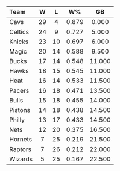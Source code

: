 | Team                             |  W  |  L  |  W%   |   GB   |
|:---------------------------------|:---:|:---:|:-----:|:------:|
| [](/r/clevelandcavs) Cavs        | 29  |  4  | 0.879 | 0.000  |
| [](/r/bostonceltics) Celtics     | 24  |  9  | 0.727 | 5.000  |
| [](/r/nyknicks) Knicks           | 23  | 10  | 0.697 | 6.000  |
| [](/r/orlandomagic) Magic        | 20  | 14  | 0.588 | 9.500  |
| [](/r/mkebucks) Bucks            | 17  | 14  | 0.548 | 11.000 |
| [](/r/atlantahawks) Hawks        | 18  | 15  | 0.545 | 11.000 |
| [](/r/heat) Heat                 | 16  | 14  | 0.533 | 11.500 |
| [](/r/pacers) Pacers             | 16  | 18  | 0.471 | 13.500 |
| [](/r/chicagobulls) Bulls        | 15  | 18  | 0.455 | 14.000 |
| [](/r/detroitpistons) Pistons    | 14  | 18  | 0.438 | 14.500 |
| [](/r/sixers) Philly             | 13  | 17  | 0.433 | 14.500 |
| [](/r/gonets) Nets               | 12  | 20  | 0.375 | 16.500 |
| [](/r/charlottehornets) Hornets  |  7  | 25  | 0.219 | 21.500 |
| [](/r/torontoraptors) Raptors    |  7  | 26  | 0.212 | 22.000 |
| [](/r/washingtonwizards) Wizards |  5  | 25  | 0.167 | 22.500 |